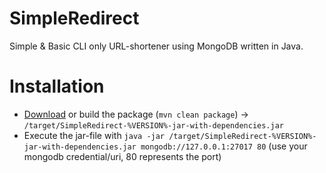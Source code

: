 # SimpleRedirect
Simple &amp; Basic CLI only URL-shortener using MongoDB written in Java.

# Installation
 - [Download](https://google.com) or build the package (`mvn clean package`) → `/target/SimpleRedirect-%VERSION%-jar-with-dependencies.jar`
 - Execute the jar-file with `java -jar /target/SimpleRedirect-%VERSION%-jar-with-dependencies.jar mongodb://127.0.0.1:27017 80` (use your mongodb credential/uri, 80 represents the port)
